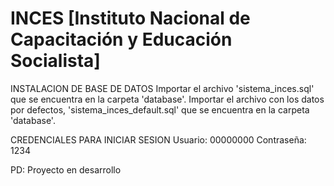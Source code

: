 # INCES [Instituto Nacional de Capacitación y Educación Socialista]

INSTALACION DE BASE DE DATOS
Importar el archivo 'sistema_inces.sql' que se encuentra en la carpeta 'database'.
Importar el archivo con los datos por defectos, 'sistema_inces_default.sql' que se encuentra en la carpeta 'database'.

CREDENCIALES PARA INICIAR SESION
Usuario: 00000000
Contraseña: 1234

PD: Proyecto en desarrollo